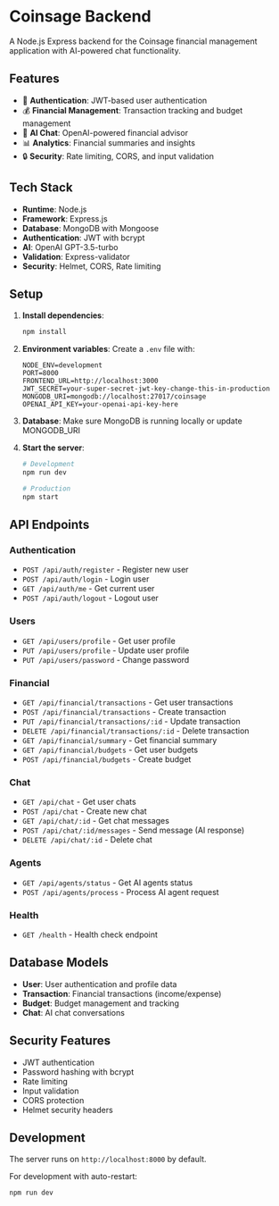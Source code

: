 # Coinsage Backend

A Node.js Express backend for the Coinsage financial management application with AI-powered chat functionality.

## Features

- 🔐 **Authentication**: JWT-based user authentication
- 💰 **Financial Management**: Transaction tracking and budget management
- 🤖 **AI Chat**: OpenAI-powered financial advisor
- 📊 **Analytics**: Financial summaries and insights
- 🔒 **Security**: Rate limiting, CORS, and input validation

## Tech Stack

- **Runtime**: Node.js
- **Framework**: Express.js
- **Database**: MongoDB with Mongoose
- **Authentication**: JWT with bcrypt
- **AI**: OpenAI GPT-3.5-turbo
- **Validation**: Express-validator
- **Security**: Helmet, CORS, Rate limiting

## Setup

1. **Install dependencies**:
   ```bash
   npm install
   ```

2. **Environment variables**:
   Create a `.env` file with:
   ```
   NODE_ENV=development
   PORT=8000
   FRONTEND_URL=http://localhost:3000
   JWT_SECRET=your-super-secret-jwt-key-change-this-in-production
   MONGODB_URI=mongodb://localhost:27017/coinsage
   OPENAI_API_KEY=your-openai-api-key-here
   ```

3. **Database**: Make sure MongoDB is running locally or update MONGODB_URI

4. **Start the server**:
   ```bash
   # Development
   npm run dev
   
   # Production
   npm start
   ```

## API Endpoints

### Authentication
- `POST /api/auth/register` - Register new user
- `POST /api/auth/login` - Login user
- `GET /api/auth/me` - Get current user
- `POST /api/auth/logout` - Logout user

### Users
- `GET /api/users/profile` - Get user profile
- `PUT /api/users/profile` - Update user profile
- `PUT /api/users/password` - Change password

### Financial
- `GET /api/financial/transactions` - Get user transactions
- `POST /api/financial/transactions` - Create transaction
- `PUT /api/financial/transactions/:id` - Update transaction
- `DELETE /api/financial/transactions/:id` - Delete transaction
- `GET /api/financial/summary` - Get financial summary
- `GET /api/financial/budgets` - Get user budgets
- `POST /api/financial/budgets` - Create budget

### Chat
- `GET /api/chat` - Get user chats
- `POST /api/chat` - Create new chat
- `GET /api/chat/:id` - Get chat messages
- `POST /api/chat/:id/messages` - Send message (AI response)
- `DELETE /api/chat/:id` - Delete chat

### Agents
- `GET /api/agents/status` - Get AI agents status
- `POST /api/agents/process` - Process AI agent request

### Health
- `GET /health` - Health check endpoint

## Database Models

- **User**: User authentication and profile data
- **Transaction**: Financial transactions (income/expense)
- **Budget**: Budget management and tracking
- **Chat**: AI chat conversations

## Security Features

- JWT authentication
- Password hashing with bcrypt
- Rate limiting
- Input validation
- CORS protection
- Helmet security headers

## Development

The server runs on `http://localhost:8000` by default.

For development with auto-restart:
```bash
npm run dev
``` 